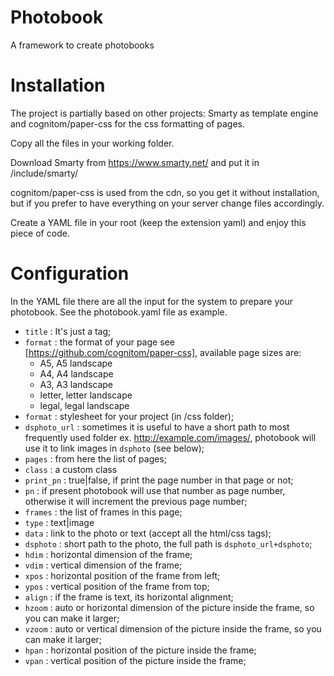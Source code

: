 # Photobook
A framework to create photobooks

# Installation
The project is partially based on other projects: Smarty as template engine and cognitom/paper-css for the css formatting of pages.

Copy all the files in your working folder.

Download Smarty from https://www.smarty.net/ and put it in <your-folder>/include/smarty/
  
cognitom/paper-css is used from the cdn, so you get it without installation, but if you prefer to have everything on your server change files accordingly.

Create a YAML file in your root (keep the extension yaml) and enjoy this piece of code.

# Configuration
In the YAML file there are all the input for the system to prepare your photobook. See the photobook.yaml file as example.
- `title` : It's just a tag;
- `format` : the format of your page see [https://github.com/cognitom/paper-css], available page sizes are:
  - A5, A5 landscape
  - A4, A4 landscape
  - A3, A3 landscape
  - letter, letter landscape
  - legal, legal landscape
- `format` : stylesheet for your project (in <your-folder>/css folder);
- `dsphoto_url` : sometimes it is useful to have a short path to most frequently used folder ex. http://example.com/images/, photobook will use it to link images in `dsphoto` (see below);
- `pages` : from here the list of pages;
- `class` : a custom class
- `print_pn` : true|false, if print the page number in that page or not;
- `pn` : if present photobook will use that number as page number, otherwise it will increment the previous page number;
- `frames` : the list of frames in this page;
- `type` : text|image
- `data` : link to the photo or text (accept all the html/css tags);
- `dsphoto` : short path to the photo, the full path is `dsphoto_url+dsphoto`;
- `hdim` : horizontal dimension of the frame;
- `vdim` : vertical dimension of the frame;
- `xpos` : horizontal position of the frame from left;
- `ypos` : vertical position of the frame from top;
- `align` : if the frame is text, its horizontal alignment;
- `hzoom` : auto or horizontal dimension of the picture inside the frame, so you can make it larger;
- `vzoom` : auto or vertical dimension of the picture inside the frame, so you can make it larger;
- `hpan` : horizontal position of the picture inside the frame;
- `vpan` : vertical position of the picture inside the frame;

